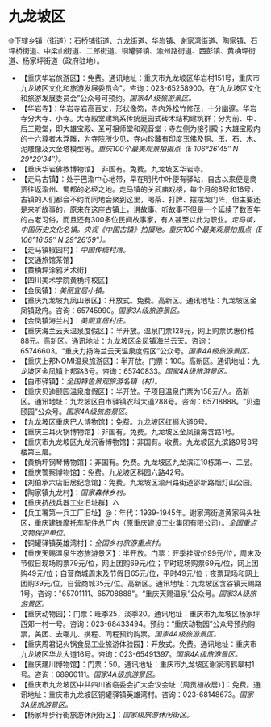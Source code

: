 # 九龙坡区  
🌐下辖乡镇（街道）：石桥铺街道、九龙街道、华岩镇、谢家湾街道、陶家镇、石坪桥街道、中梁山街道、二郎街道、铜罐驿镇、渝州路街道、西彭镇、黄桷坪街道、杨家坪街道（政府驻地）。  
  
* 【重庆华岩旅游区】：免费。通讯地址：重庆市九龙坡区华岩村151号，重庆市九龙坡区文化和旅游发展委员会"。咨询：023-65258900。在“九龙坡区文化和旅游发展委员会”公众号可预约。*国家4A级旅游景区。*  
* 【华岩寺】：华岩寺岩高百丈，形状像笏，寺内外松竹修茂，十分幽邃。华岩寺分大寺、小寺。大寺殿堂建筑系传统庭园式砖木结构建筑群；分为前、中、后三殿堂，即大雄宝殿、圣可祖师堂和观音堂；寺左侧为接引殿；大雄宝殿内的十六尊者木浮雕，为寺院所少见，寺内珍藏有印度玉佛及铜、玉、石、木、泥雕像及大金塔模型等。*重庆100个最美观景拍摄点（E 106°26′45″ N 29°29′34″）。*
* 【重庆华岩佛教博物馆】：非国有。免费。九龙坡区华岩寺。
* 【走马古镇】：处于巴渝中心地带，早在明代中叶便有驿站，自古以来便是商贾往返渝州、蜀都的必经之地。走马镇的关武庙戏楼，每个月的8号和18号，古镇的人们都会不约而同地会聚到这里，喝茶、打牌、摆摆龙门阵，但主要还是来听故事的，原来在这座古镇上，讲故事、听故事不但是一个延续了数百年的古老习俗，而且还有300多位民间故事家，有人甚至以此为职业。*走马镇，中国历史文化名镇。央视《中国古镇》拍摄地。重庆100个最美观景拍摄点（E 106°16′59″ N 29°26′59″）。*
* 【走马镇椒园村】：*中国传统村落。*
* 【交通旅馆茶馆】
* 【黄桷坪涂鸦艺术街】
* 【四川美术学院黄桷坪校区】
* 【金凤镇】：*美丽宜居小镇。*
* 【重庆九龙坡九凤山景区】：开放式。免费。高新区。通讯地址：九龙坡区金凤镇政府。咨询：65745990。*国家3A级旅游景区。*  
* 【金凤镇海兰村】：*美丽宜居村庄。*
* 【重庆海兰云天温泉度假区】：半开放。温泉门票128元，网上购票优惠价格88元。高新区。通讯地址：九龙坡区金凤镇海兰云天。咨询：65746603。“重庆力扬海兰云天温泉度假区”公众号。*国家4A级旅游景区。*  
* 【重庆上邦NOMI温泉旅游区】：半开放。门票：100。高新区。通讯地址：九龙坡区金凤镇上邦路3号。咨询：65740833。*国家4A级旅游景区。*  
* 【白市驿镇】：*全国特色景观旅游名镇（村）。*
* 【重庆贝迪颐园温泉度假区】：半开放。子项目温泉门票为158元/人。高新区。通讯地址：九龙坡区白市驿镇农科大道288号。咨询：65718888。“贝迪颐园”公众号。*国家4A级旅游景区。*  
* 【九龙坡区重庆巴人博物馆】：免费。九龙坡区红狮大道6号。
* 【重庆三耳火锅博物馆】：非国有。免费。九龙坡区金凤镇海含路1号。
* 【重庆市九龙坡区九龙沉香博物馆】：非国有。收费。九龙坡区九滨路9号8号楼第三层。
* 【黄桷坪钢琴博物馆】：非国有。免费。九龙坡区九龙滨江10栋第一、二层。
* 【重庆警察博物馆】：免费。九龙坡区科园六路42号。
* 【刘伯承六店旧居纪念馆】：免费。九龙坡区渝州路街道邵新路烟灯山公园。
* 【陶家镇九龙村】：*国家森林乡村。*
* 【重庆抗战兵器工业旧址群】△
* 【兵工署第一兵工厂旧址】@：年代：1939-1945年。谢家湾街道黄家码头社区，重庆建锋摩托车配件总厂内（原重庆建设工业集团有限公司）。*全国重点文物保护单位。*
* 【铜罐驿镇英雄湾村】：*全国乡村旅游重点村。*  
* 【重庆天赐温泉生态旅游景区】：半开放。门票：旺季挂牌价99元/位，周末及节假日现场购票79元/位，网上团购69元/位；平时现场购票69元/位，网上团购49元/位；自营商城周末及节假日65元/位，平时49元/位；夜票现场和网上团购39元/位，自营商城35元/位。高新区。通讯地址：九龙坡区含谷镇天赐路1号。咨询："65701111、65708888"。“重庆天赐温泉”公众号。*国家3A级旅游景区。*    
* 【重庆动物园】：门票：旺季25，淡季20。通讯地址：重庆市九龙坡区杨家坪西郊一村一号。咨询：023-68433494。预约：“重庆动物园”公众号预约购票，美团、去哪儿、携程、同程预约购票。*国家4A级旅游景区。*  
* 【重庆周君记火锅食品工业旅游体验园】：开放式。免费。通讯地址：重庆市九龙坡区华龙大道16号。咨询：023-65491397。*国家4A级旅游景区。*  
* 【重庆建川博物馆】：门票：50。通讯地址：重庆市九龙坡区谢家湾鹤皋村1号。咨询：68960111。*国家4A级旅游景区。*  
* 【重庆市九龙坡区中共四川省临委会扩大会议会址（周贡植故居）】：免费。通讯地址：重庆市九龙坡区铜罐驿镇英雄湾村。咨询：023-68148673。*国家3A级旅游景区。*    
* 【杨家坪步行街旅游休闲街区】：*国家级旅游休闲街区。*